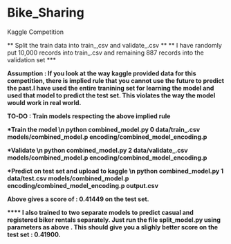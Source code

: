 Bike_Sharing
============

Kaggle Competition



** Split the train data into train_,csv and validate_.csv **
** I have randomly put 10,000 records into train_.csv and remaining 887 records into the validation set ***

<b> Assumption : If you look at the way kaggle provided data for this competition, there is implied rule that you cannot use the future to predict the past.I have used the entire tranining set for learning the model and used that model to predict the test set. This violates the way the model would work in real world.  

TO-DO : Train models respecting the above implied rule
<b>


*Train the model 
\n python combined_model.py 0 data/train_.csv models/combined_model.p encoding/combined_model_encoding.p 

*Validate 
\n python combined_model.py 2 data/validate_.csv models/combined_model.p encoding/combined_model_encoding.p

*Predict on test set and upload to kaggle
\n python combined_model.py 1 data/test.csv models/combined_model.p encoding/combined_model_encoding.p output.csv 

Above gives a score of : 0.41449 on the test set.

**** I also trained to two separate models to predict casual and registered biker rentals separately. Just run the file split_model.py using parameters as above . This should give you a slighly better score on the test set : 0.41900. 






